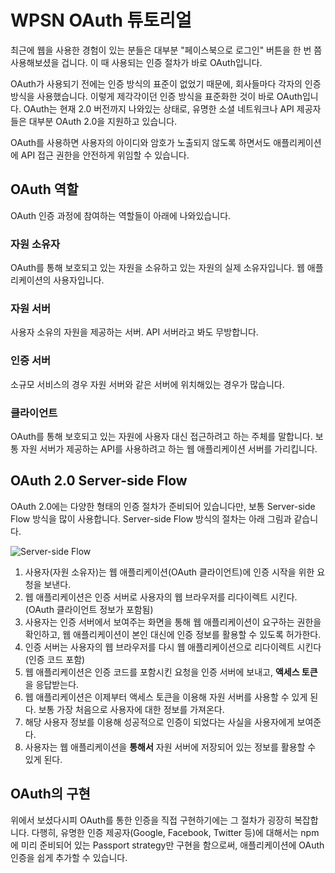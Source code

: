 # WPSN OAuth 튜토리얼

최근에 웹을 사용한 경험이 있는 분들은 대부분 "페이스북으로 로그인" 버튼을 한 번 쯤 사용해보셨을 겁니다. 이 때 사용되는 인증 절차가 바로 OAuth입니다.

OAuth가 사용되기 전에는 인증 방식의 표준이 없었기 때문에, 회사들마다 각자의 인증 방식을 사용했습니다. 이렇게 제각각이던 인증 방식을 표준화한 것이 바로 OAuth입니다. OAuth는 현재 2.0 버전까지 나와있는 상태로, 유명한 소셜 네트워크나 API 제공자들은 대부분 OAuth 2.0을 지원하고 있습니다.

OAuth를 사용하면 사용자의 아이디와 암호가 노출되지 않도록 하면서도 애플리케이션에 API 접근 권한을 안전하게 위임할 수 있습니다.

## OAuth 역할

OAuth 인증 과정에 참여하는 역할들이 아래에 나와있습니다.

### 자원 소유자

OAuth를 통해 보호되고 있는 자원을 소유하고 있는 자원의 실제 소유자입니다. 웹 애플리케이션의 사용자입니다.

### 자원 서버

사용자 소유의 자원을 제공하는 서버. API 서버라고 봐도 무방합니다.

### 인증 서버

소규모 서비스의 경우 자원 서버와 같은 서버에 위치해있는 경우가 많습니다.

### 클라이언트

OAuth를 통해 보호되고 있는 자원에 사용자 대신 접근하려고 하는 주체를 말합니다. 보통 자원 서버가 제공하는 API를 사용하려고 하는 웹 애플리케이션 서버를 가리킵니다.

## OAuth 2.0 Server-side Flow

OAuth 2.0에는 다양한 형태의 인증 절차가 준비되어 있습니다만, 보통 Server-side Flow 방식을 많이 사용합니다. Server-side Flow 방식의 절차는 아래 그림과 같습니다.

![Server-side Flow](https://s3.amazonaws.com/dfc-wiki/en/images/6/68/OAuthWebServerFlow.png)

1. 사용자(자원 소유자)는 웹 애플리케이션(OAuth 클라이언트)에 인증 시작을 위한 요청을 보낸다.
2. 웹 애플리케이션은 인증 서버로 사용자의 웹 브라우저를 리다이렉트 시킨다. (OAuth 클라이언트 정보가 포함됨)
3. 사용자는 인증 서버에서 보여주는 화면을 통해 웹 애플리케이션이 요구하는 권한을 확인하고, 웹 애플리케이션이 본인 대신에 인증 정보를 활용할 수 있도록 허가한다.
4. 인증 서버는 사용자의 웹 브라우저를 다시 웹 애플리케이션으로 리다이렉트 시킨다 (인증 코드 포함)
5. 웹 애플리케이션은 인증 코드를 포함시킨 요청을 인증 서버에 보내고, **액세스 토큰**을 응답받는다.
6. 웹 애플리케이션은 이제부터 액세스 토큰을 이용해 자원 서버를 사용할 수 있게 된다. 보통 가장 처음으로 사용자에 대한 정보를 가져온다.
7. 해당 사용자 정보를 이용해 성공적으로 인증이 되었다는 사실을 사용자에게 보여준다.
8. 사용자는 웹 애플리케이션을 **통해서** 자원 서버에 저장되어 있는 정보를 활용할 수 있게 된다.

## OAuth의 구현

위에서 보셨다시피 OAuth를 통한 인증을 직접 구현하기에는 그 절차가 굉장히 복잡합니다. 다행히, 유명한 인증 제공자(Google, Facebook, Twitter 등)에 대해서는 npm에 미리 준비되어 있는 Passport strategy만 구현을 함으로써, 애플리케이션에 OAuth 인증을 쉽게 추가할 수 있습니다.
